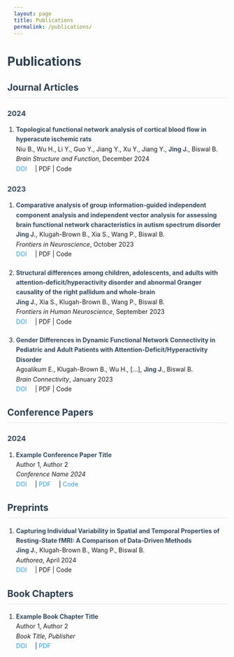 ```yaml
---
layout: page
title: Publications
permalink: /publications/
---
```


# Publications

## Journal Articles

### 2024
1. **Topological functional network analysis of cortical blood flow in hyperacute ischemic rats**  
   Niu B., Wu H., Li Y., Guo Y., Jiang Y., Xu Y., Jiang Y., **Jing J.**, Biswal B.  
   *Brain Structure and Function*, December 2024  
   [DOI](https://doi.org/10.1007/s00429-024-02735-3) | PDF | Code

### 2023
1. **Comparative analysis of group information-guided independent component analysis and independent vector analysis for assessing brain functional network characteristics in autism spectrum disorder**  
   **Jing J.**, Klugah-Brown B., Xia S., Wang P., Biswal B.  
   *Frontiers in Neuroscience*, October 2023  
   [DOI](https://doi.org/10.3389/fnins.2023.1219073) | PDF | Code

2. **Structural differences among children, adolescents, and adults with attention-deficit/hyperactivity disorder and abnormal Granger causality of the right pallidum and whole-brain**  
   **Jing J.**, Xia S., Klugah-Brown B., Wang P., Biswal B.  
   *Frontiers in Human Neuroscience*, September 2023  
   [DOI](https://doi.org/10.3389/fnhum.2023.1219074) | PDF | Code

3. **Gender Differences in Dynamic Functional Network Connectivity in Pediatric and Adult Patients with Attention-Deficit/Hyperactivity Disorder**  
   Agoalikum E., Klugah-Brown B., Wu H., [...], **Jing J.**, Biswal B.  
   *Brain Connectivity*, January 2023  
   [DOI](https://doi.org/10.1089/brain.2022.0088) | PDF | Code

## Conference Papers

### 2024
1. **Example Conference Paper Title**  
   Author 1, Author 2  
   *Conference Name 2024*  
   [DOI](https://doi.org/) | [PDF](pdf/paper1.pdf) | [Code](https://github.com/example)

## Preprints
1. **Capturing Individual Variability in Spatial and Temporal Properties of Resting-State fMRI: A Comparison of Data-Driven Methods**  
   **Jing J.**, Klugah-Brown B., Wang P., Biswal B.  
   *Authorea*, April 2024  
   [DOI](https://doi.org/10.22541/au.171386376.60613225/v1) | PDF | Code

## Book Chapters

1. **Example Book Chapter Title**  
   Author 1, Author 2  
   *Book Title, Publisher*  
   [DOI](https://doi.org/) | [PDF](pdf/chapter1.pdf)

<style>
.page-content {
    max-width: 800px;
    margin: 0 auto;
    padding: 20px;
}

h1, h2, h3 {
    color: #2c3e50;
}

h2 {
    border-bottom: 2px solid #eee;
    padding-bottom: 10px;
    margin-top: 30px;
}

h3 {
    margin-top: 25px;
    color: #34495e;
}

ol {
    padding-left: 20px;
}

li {
    margin-bottom: 20px;
    line-height: 1.6;
}

strong {
    color: #34495e;
}

a {
    color: #3498db;
    text-decoration: none;
    margin-right: 15px;
}

a:hover {
    text-decoration: underline;
}

.publication-links {
    margin-top: 5px;
    font-size: 0.9em;
}
</style> 